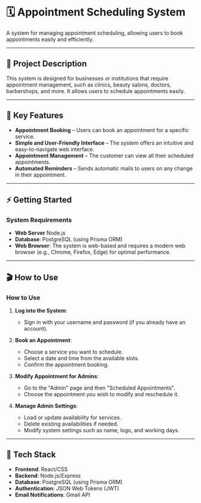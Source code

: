 # 🗓️ **Appointment Scheduling System**

A system for managing appointment scheduling, allowing users to book appointments easily and efficiently.

---

## 📝 **Project Description**
This system is designed for businesses or institutions that require appointment management, such as clinics, beauty salons, doctors, barbershops, and more. It allows users to schedule appointments easily.

---

## 🚀 **Key Features**
- **Appointment Booking** – Users can book an appointment for a specific service.
- **Simple and User-Friendly Interface** – The system offers an intuitive and easy-to-navigate web interface.
- **Appointment Management** – The customer can view all their scheduled appointments.
- **Automated Reminders** – Sends automatic mails to users on any change in their appointment.
---

## ⚡ **Getting Started**

### **System Requirements**
- **Web Server** Node.js
- **Database**: PostgreSQL (using Prisma ORM)
- **Web Browser**: The system is web-based and requires a modern web browser (e.g., Chrome, Firefox, Edge) for optimal performance.
---

## 🎬 **How to Use**

### **How to Use**

1. **Log into the System**:
    - Sign in with your username and password (if you already have an account).

2. **Book an Appointment**:
    - Choose a service you want to schedule.
    - Select a date and time from the available slots.
    - Confirm the appointment booking.

3. **Modify Appointment for Admins**:
    - Go to the "Admin" page and then "Scheduled Appointments".
    - Choose the appointment you wish to modify and reschedule it.

4. **Manage Admin Settings**:
    - Load or update availability for services.
    - Delete existing availabilities if needed.
    - Modify system settings such as name, logo, and working days.

---
## 🔧 **Tech Stack**
- **Frontend**: React/CSS
- **Backend**: Node.js/Express
- **Database**: PostgreSQL (using Prisma ORM)
- **Authentication**: JSON Web Tokens (JWT)
- **Email Notifications**: Gmail API
